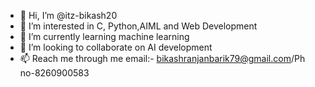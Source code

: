 - 👋 Hi, I’m @itz-bikash20
- 👀 I’m interested in C, Python,AIML and Web Development
- 🌱 I’m currently learning machine learning
- 💞️ I’m looking to collaborate on AI development
- 📫 Reach me through me email:- bikashranjanbarik79@gmail.com/Ph no-8260900583
  

<!---
itz-bikash20/itz-bikash20 is a ✨ special ✨ repository because its `README.md` (this file) appears on your GitHub profile.
You can click the Preview link to take a look at your changes.
--->
